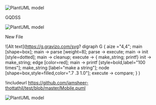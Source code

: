 ![PlantUML model](http://plantuml.com:80/plantuml/png/3SNB4K8n2030LhI0XBlTy0YQpF394D2nUztBtfUHrE0AkStCVHu0WP_-MZdhgiD1RicMdLpXMJCK3TC3o2iEDwHSxvNVjWNDE43nv3zt731SSLbJ7onzbyeF)



GQDSS

![PlantUML model](http://www.plantuml.com/plantuml/png/ZLHTRzem57qclyBourH270A1F4nBOPgw4LhA-b1Lq-Gu5t0LuinsO6NgVv_pHQ5gfqbvYCyzllVu7ljghbD027sHDDyiPYWiz0OopHdLN6Gep98A4f8VAiJAgJHHdjDC8pn9kI5ZH1MgVwrO_4RuosAwN69qpdsLEH99aKArjOoSSsz1YNG7iWgt2mkC69F_d7er2QERcufO_vw7frJJcAgwqFJIgcLsFvOrKN2dG29gqkPKgRsGYLNXtOzrgk2LPWc_2b3QggDliG2LAO-4Cl8wYJbEBZ85oCg4uQUmqbO7_R5G1vkjEyu01zMoWpT6Mcgw422yqJeFUZqoTcqo7Dd4zfo030ZfuOkAQWnQyuocTxTN_wJJdFUCacsUzvfggkUF-cGmwWzeulJ7VZoC8Ow139aJ-sCOzrqoy4VnE7PwzEIWzgCI6JQrdqi1M88gKgsEqbEgz9nkoxFWhtIhDc3EKKlLa4A-4HdCYsrSdww9h8t3DH1HSpTgS4jvMaAFJPPFZ6jPA9wjXDoQbZ9bCx5jo0bNUKgVtgcSW6AIvwKD9rMFUawmmZIdJV9VXNNvZYhbqcuW9i7qARckQhaEyRkEstNxY7Y1uvWFtKGDy-o5bUnmSJKPx2DtTkyjL-mfpyaqMX-Un51EPix-ykSCkibkMTmBcjqwcxNz8Go_Vbykmaaq_Ho6wNmMNYxq_37wVJtzV8WELqy6zwB3lHjzNpZHFfpS7GmljEqFZO8Lb-_wzN8h7oflEpYNVCTJM4FfzuFndYRu0kybru1_NBGSM864ZDMa5cwIBJNLHHd0b6c-QxmsrqYav_oiqTGIthImWwdMaiU5hZOVqPyyAPV_Ux_RRUyQHmBY1yH3OLHU_CxpZ-Q6yiGyq_cPqhPsudcheKz7BXkGli-0UCHXoO0wgt4Iqx6NzCVWkpHkTb76H97fkWN7nwMgRaMW55rNDQw_uPE0GHmBFLVpiPmfxH1h1sSzvbvCizh02MKgNitv5yxqCWYPiR6Sdty1)


New File

![Alt text](https://g.gravizo.com/svg?
  digraph G {
    aize ="4,4";
    main [shape=box];
    main -> parse [weight=8];
    parse -> execute;
    main -> init [style=dotted];
    main -> cleanup;
    execute -> { make_string; printf}
    init -> make_string;
    edge [color=red];
    main -> printf [style=bold,label="100 times"];
    make_string [label="make a string"];
    node [shape=box,style=filled,color=".7 .3 1.0"];
    execute -> compare;
  }
)


!includeurl https://github.com/jamsheer-thottathil/test/blob/master/Mobile.puml

![PlantUML model](https://github.com/jamsheer-thottathil/test/blob/master/Mobile.puml)



